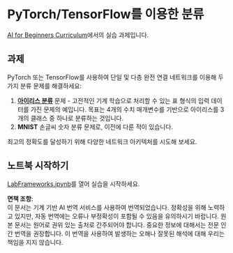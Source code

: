 # PyTorch/TensorFlow를 이용한 분류

[AI for Beginners Curriculum](https://github.com/microsoft/ai-for-beginners)에서의 실습 과제입니다.

## 과제

PyTorch 또는 TensorFlow를 사용하여 단일 및 다층 완전 연결 네트워크를 이용해 두 가지 분류 문제를 해결하세요:

1. **[아이리스 분류](https://en.wikipedia.org/wiki/Iris_flower_data_set)** 문제 - 고전적인 기계 학습으로 처리할 수 있는 표 형식의 입력 데이터를 가진 문제의 예입니다. 목표는 4개의 수치 매개변수를 기반으로 아이리스를 3개의 클래스 중 하나로 분류하는 것입니다.
2. **MNIST** 손글씨 숫자 분류 문제로, 이전에 다룬 적이 있습니다.

최고의 정확도를 달성하기 위해 다양한 네트워크 아키텍처를 시도해 보세요.

## 노트북 시작하기

[LabFrameworks.ipynb](../../../../../../lessons/3-NeuralNetworks/05-Frameworks/lab/LabFrameworks.ipynb)를 열어 실습을 시작하세요.

**면책 조항**:  
이 문서는 기계 기반 AI 번역 서비스를 사용하여 번역되었습니다. 정확성을 위해 노력하고 있지만, 자동 번역에는 오류나 부정확성이 포함될 수 있음을 유의하시기 바랍니다. 원본 문서는 원어로 권위 있는 출처로 간주되어야 합니다. 중요한 정보에 대해서는 전문 인간 번역을 권장합니다. 이 번역을 사용하여 발생하는 오해나 잘못된 해석에 대해 우리는 책임을 지지 않습니다.